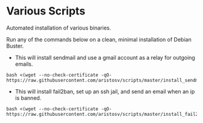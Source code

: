# Various Scripts

Automated installation of various binaries.

Run any of the commands below on a clean, minimal installation of Debian Buster.

- This will install sendmail and use a gmail account as a relay for outgoing emails.
```
bash <(wget --no-check-certificate -qO- https://raw.githubusercontent.com/aristosv/scripts/master/install_sendmail)
```
- This will install fail2ban, set up an ssh jail, and send an email when an ip is banned.
```
bash <(wget --no-check-certificate -qO- https://raw.githubusercontent.com/aristosv/scripts/master/install_fail2ban)
```
